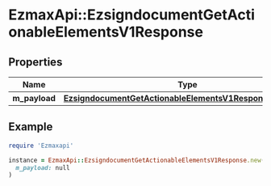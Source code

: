 # EzmaxApi::EzsigndocumentGetActionableElementsV1Response

## Properties

| Name | Type | Description | Notes |
| ---- | ---- | ----------- | ----- |
| **m_payload** | [**EzsigndocumentGetActionableElementsV1ResponseMPayload**](EzsigndocumentGetActionableElementsV1ResponseMPayload.md) |  |  |

## Example

```ruby
require 'Ezmaxapi'

instance = EzmaxApi::EzsigndocumentGetActionableElementsV1Response.new(
  m_payload: null
)
```

